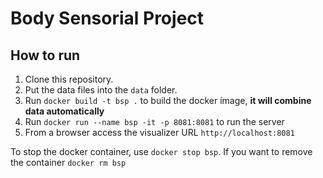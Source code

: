 # Body Sensorial Project

## How to run

1. Clone this repository.
2. Put the data files into the `data` folder.
3. Run `docker build -t bsp .` to build the docker image, **it will combine data automatically**
4. Run `docker run --name bsp -it -p 8081:8081` to run the server
5. From a browser access the visualizer URL `http://localhost:8081`

To stop the docker container, use `docker stop bsp`. If you want to remove the container `docker rm bsp`

